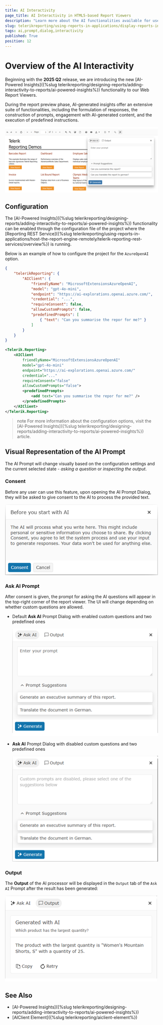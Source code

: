 ```yaml
---
title: AI Interactivity
page_title: AI Interactivity in HTML5-based Report Viewers
description: "Learn more about the AI functionalities available for use in the HTML5-based Report Viewers in Telerik Reporting."
slug: telerikreporting/using-reports-in-applications/display-reports-in-applications/web-application/ai-interactivity
tags: ai,prompt,dialog,interactivity
published: True
position: 12
---
```



# Overview of the AI Interactivity

Beginning with the **2025 Q2** release, we are introducing the new [AI-Powered Insights]({%slug telerikreporting/designing-reports/adding-interactivity-to-reports/ai-powered-insights%}) functionality to our Web Report Viewers.

During the report preview phase, AI-generated insights offer an extensive suite of functionalities, including the formulation of responses, the construction of prompts, engagement with AI-generated content, and the execution of predefined instructions.

![An image of the HTML5 Report Viewer with the AI-Powered Insights Dialog being opened](images/HTML5ReportViewer/ai-prompt-and-sass-viewer.png)

## Configuration

The [AI-Powered Insights]({%slug telerikreporting/designing-reports/adding-interactivity-to-reports/ai-powered-insights%}) functionality can be enabled through the configuration file of the project where the [Reporting REST Service]({%slug telerikreporting/using-reports-in-applications/host-the-report-engine-remotely/telerik-reporting-rest-services/overview%}) is running.

Below is an example of how to configure the project for the `AzureOpenAI` option.

````JSON
{
	"telerikReporting": {
		"AIClient": {
			"friendlyName": "MicrosoftExtensionsAzureOpenAI",
			"model": "gpt-4o-mini",
			"endpoint": "https://ai-explorations.openai.azure.com/",
			"credential": "...",
			"requireConsent": false,
			"allowCustomPrompts": false,
			"predefinedPrompts": [
				{ "text": "Can you summarise the repor for me?" }
			]
		}
	}
}
````
````XML
<Telerik.Reporting>
	<AIClient
		friendlyName="MicrosoftExtensionsAzureOpenAI"
		model="gpt-4o-mini"
		endpoint="https://ai-explorations.openai.azure.com/"
		credential="..."
		requireConsent="false"
		allowCustomPrompts="false">
		<predefinedPrompts>
			<add text="Can you summarise the repor for me?" />
		</predefinedPrompts>
	</AIClient>
</Telerik.Reporting>
````

>note For more information about the configuration options, visit the [AI-Powered Insights]({%slug telerikreporting/designing-reports/adding-interactivity-to-reports/ai-powered-insights%}) article. 

## Visual Representation of the AI Prompt

The AI Prompt will change visually based on the configuration settings and the current selected state - *asking a question* or *inspecting the output*.

### Consent

Before any user can use this feature, upon opening the AI Prompt Dialog, they will be asked to give consent to the AI to process the provided text.

![An Image of how the AI Prompt Consent Dialog Appears in the HTML5-based Report Viewers](images/HTML5ReportViewer/ai-consent.png)

### Ask AI Prompt

After consent is given, the prompt for asking the AI questions will appear in the top-right corner of the report viewer. The UI will change depending on whether custom questions are allowed.

- Default **Ask AI** Prompt Dialog with enabled custom questions and two predefined ones

	![An Image of how the Ask AI Prompt will look with enabled custom questions and two predefined ones in the HTML5-based Report Viewers](images/HTML5ReportViewer/ai-prompt.png)

- **Ask AI** Prompt Dialog with disabled custom questions and two predefined ones

	![An Image of how the Ask AI Prompt will look with disabled custom questions and two predefined ones in the HTML5-based Report Viewers](images/HTML5ReportViewer/ai-disabled-customPromt.png)

### Output

The **Output** of the AI processor will be displayed in the `Output` tab of the `Ask AI` Prompt after the result has been generated:

![An Image of how the Ask AI Prompt will look when the output has been generated in the HTML5-based Report Viewers](images/HTML5ReportViewer/ai-output.png)
## See Also

* [AI-Powered Insights]({%slug telerikreporting/designing-reports/adding-interactivity-to-reports/ai-powered-insights%})
* [AIClient Element]({%slug telerikreporting/aiclient-element%})
